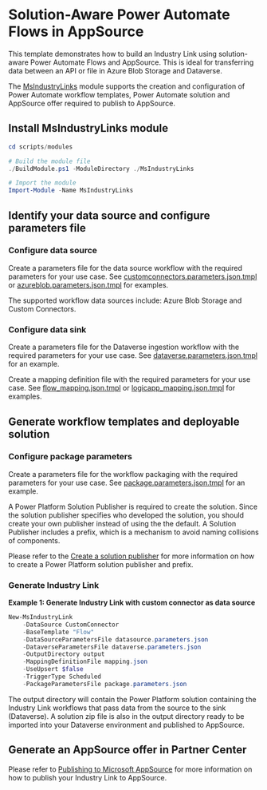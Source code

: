 # Solution-Aware Power Automate Flows in AppSource

This template demonstrates how to build an Industry Link using solution-aware Power Automate Flows and AppSource. This is ideal for transferring data between an API or file in Azure Blob Storage and Dataverse.

The [MsIndustryLinks](scripts/modules/MsIndustryLinks/README.md) module supports the creation and configuration of Power Automate workflow templates, Power Automate solution and AppSource offer required to publish to AppSource.

## Install MsIndustryLinks module

```powershell
cd scripts/modules

# Build the module file
./BuildModule.ps1 -ModuleDirectory ./MsIndustryLinks

# Import the module
Import-Module -Name MsIndustryLinks
```

## Identify your data source and configure parameters file

### Configure data source

Create a parameters file for the data source workflow with the required parameters for your use case. See [customconnectors.parameters.json.tmpl](scripts/modules/MsIndustryLinks/templates/data_source/customconnector/customconnectors.parameters.json.tmpl) or [azureblob.parameters.json.tmpl](scripts/modules/MsIndustryLinks/templates/data_source/azureblob/azureblob.parameters.json.tmpl) for examples.

The supported workflow data sources include: Azure Blob Storage and Custom Connectors.

### Configure data sink

Create a parameters file for the Dataverse ingestion workflow with the required parameters for your use case. See [dataverse.parameters.json.tmpl](scripts/modules/MsIndustryLinks/templates/ingest/dataverse.parameters.json.tmpl) for an example.

Create a mapping definition file with the required parameters for your use case. See [flow_mapping.json.tmpl](scripts/modules/MsIndustryLinks/templates/ingest/flow_mapping.json.tmpl) or [logicapp_mapping.json.tmpl](scripts/modules/MsIndustryLinks/templates/ingest/logicapp_mapping.json.tmpl) for examples.

## Generate workflow templates and deployable solution

### Configure package parameters

Create a parameters file for the workflow packaging with the required parameters for your use case. See [package.parameters.json.tmpl](scripts/modules/MsIndustryLinks/templates/package/package.parameters.json.tmpl) for an example.

A Power Platform Solution Publisher is required to create the solution. Since the solution publisher specifies who developed the solution, you should create your own publisher instead of using the the default. A Solution Publisher includes a prefix, which is a mechanism to avoid naming collisions of components.

Please refer to the [Create a solution publisher](https://learn.microsoft.com/en-us/power-apps/maker/data-platform/create-solution#create-a-solution-publisher) for more information on how to create a Power Platform solution publisher and prefix.

### Generate Industry Link

**Example 1: Generate Industry Link with custom connector as data source**

```powershell
New-MsIndustryLink
    -DataSource CustomConnector
    -BaseTemplate "Flow"
    -DataSourceParametersFile datasource.parameters.json
    -DataverseParametersFile dataverse.parameters.json
    -OutputDirectory output
    -MappingDefinitionFile mapping.json
    -UseUpsert $false
    -TriggerType Scheduled
    -PackageParametersFile package.parameters.json
```

The output directory will contain the Power Platform solution containing the Industry Link workflows that pass data from the source to the sink (Dataverse). A solution zip file is also in the output directory ready to be imported into your Dataverse environment and published to AppSource.

## Generate an AppSource offer in Partner Center

Please refer to [Publishing to Microsoft AppSource](scripts/modules/MsIndustryLinks/appsource/AppSourcePublishing.md) for more information on how to publish your Industry Link to AppSource.

